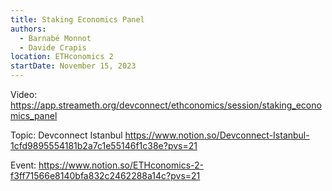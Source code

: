 ```yaml
---
title: Staking Economics Panel
authors:
  - Barnabé Monnot
  - Davide Crapis
location: ETHconomics 2
startDate: November 15, 2023
---
```


Video: <https://app.streameth.org/devconnect/ethconomics/session/staking_economics_panel>

Topic: Devconnect Istanbul <https://www.notion.so/Devconnect-Istanbul-1cfd9895554181b2a7c1e55146f1c38e?pvs=21>

Event: <https://www.notion.so/ETHconomics-2-f3ff71566e8140bfa832c2462288a14c?pvs=21>
